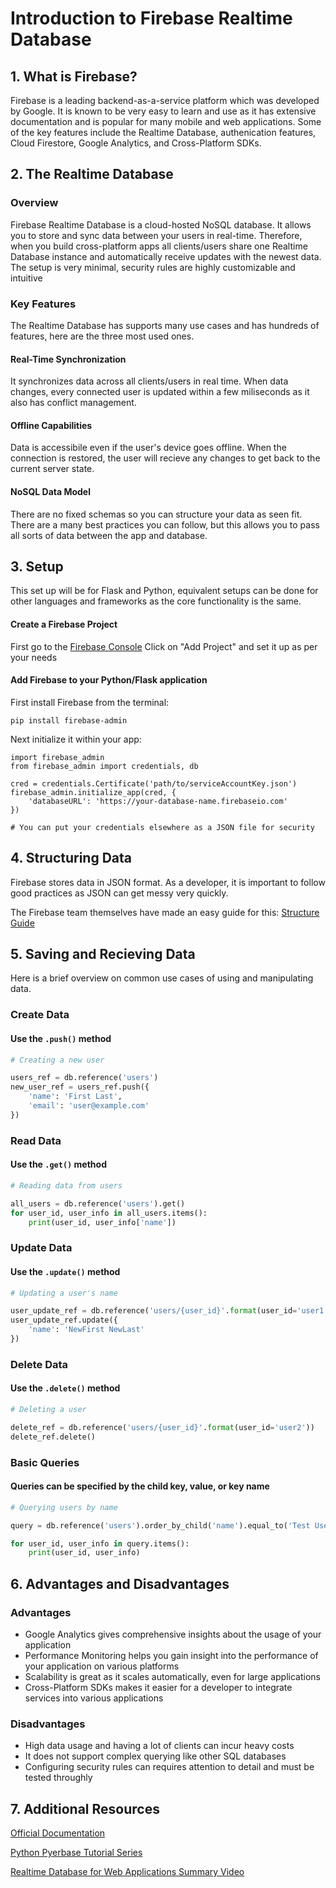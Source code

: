 # Introduction to Firebase Realtime Database


## 1. What is Firebase?
Firebase is a leading backend-as-a-service platform which was developed by Google. It is known to be very easy to learn and use as it has extensive documentation and is popular for many mobile and web applications. Some of the key features include the Realtime Database, authenication features, Cloud Firestore, Google Analytics, and Cross-Platform SDKs.


## 2. The Realtime Database

### Overview 

Firebase Realtime Database is a cloud-hosted NoSQL database. It allows you to store and sync data between your users in real-time. Therefore, when you build cross-platform apps all clients/users share one Realtime Database instance and automatically receive updates with the newest data. The setup is very minimal, security rules are highly customizable and intuitive 

### Key Features 

The Realtime Database has supports many use cases and has hundreds of features, here are the three most used ones. 

#### Real-Time Synchronization
It synchronizes data across all clients/users in real time. When data changes, every connected user is updated within a few miliseconds as it also has conflict management. 

#### Offline Capabilities 
Data is accessibile even if the user's device goes offline. When the connection is restored, the user will recieve any changes to get back to the current server state.

#### NoSQL Data Model
There are no fixed schemas so you can structure your data as seen fit. There are a many best practices you can follow, but this allows you to pass all sorts of data between the app and database.


## 3. Setup 

This set up will be for Flask and Python, equivalent setups can be done for other languages and frameworks as the core functionality is the same.

#### Create a Firebase Project
First go to the [Firebase Console](https://console.firebase.google.com/u/0/)
Click on "Add Project" and set it up as per your needs

#### Add Firebase to your Python/Flask application

First install Firebase from the terminal:
```
pip install firebase-admin
```

Next initialize it within your app:
```
import firebase_admin
from firebase_admin import credentials, db

cred = credentials.Certificate('path/to/serviceAccountKey.json')
firebase_admin.initialize_app(cred, {
    'databaseURL': 'https://your-database-name.firebaseio.com'
})

# You can put your credentials elsewhere as a JSON file for security
```

## 4. Structuring Data
Firebase stores data in JSON format. As a developer, it is important to follow good practices as JSON can get messy very quickly. 

The Firebase team themselves have made an easy guide for this: [Structure Guide](https://firebase.google.com/docs/database/admin/structure-data)

## 5. Saving and Recieving Data

Here is a brief overview on common use cases of using and manipulating data.

### Create Data
#### Use the ```.push()``` method

```python
# Creating a new user

users_ref = db.reference('users')
new_user_ref = users_ref.push({
    'name': 'First Last',
    'email': 'user@example.com'
})
```

### Read Data
#### Use the ```.get()``` method

```python
# Reading data from users

all_users = db.reference('users').get()
for user_id, user_info in all_users.items():
    print(user_id, user_info['name'])
```

### Update Data
#### Use the ```.update()``` method

```python
# Updating a user's name

user_update_ref = db.reference('users/{user_id}'.format(user_id='user1'))
user_update_ref.update({
    'name': 'NewFirst NewLast'
})
```

### Delete Data
#### Use the ```.delete()``` method

```python
# Deleting a user

delete_ref = db.reference('users/{user_id}'.format(user_id='user2'))
delete_ref.delete()
```

### Basic Queries
#### Queries can be specified by the child key, value, or key name

```python
# Querying users by name

query = db.reference('users').order_by_child('name').equal_to('Test User').get()

for user_id, user_info in query.items():
    print(user_id, user_info)
``` 

## 6. Advantages and Disadvantages

### Advantages
- Google Analytics gives comprehensive insights about the usage of your application
- Performance Monitoring helps you gain insight into the performance of your application on various platforms
- Scalability is great as it scales automatically, even for large applications
- Cross-Platform SDKs makes it easier for a developer to integrate services into various applications

### Disadvantages
- High data usage and having a lot of clients can incur heavy costs
- It does not support complex querying like other SQL databases
- Configuring security rules can requires attention to detail and must be tested throughly


## 7. Additional Resources
[Official Documentation](https://firebase.google.com/docs/database) 

[Python Pyerbase Tutorial Series](https://www.youtube.com/playlist?list=PLs3IFJPw3G9Jwaimh5yTKot1kV5zmzupt)

[Realtime Database for Web Applications Summary Video](https://www.youtube.com/watch?v=pP7quzFmWBY) 
